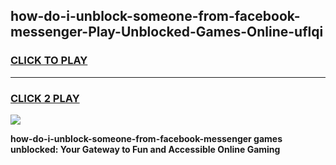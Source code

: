 
## how-do-i-unblock-someone-from-facebook-messenger-Play-Unblocked-Games-Online-uflqi
<h3>
<a href="https://premium76.site?title=how-do-i-unblock-someone-from-facebook-messenger&ref=25A">CLICK TO PLAY</a></h3>
<hr>

<h3>
<a href="https://premium76.site?title=how-do-i-unblock-someone-from-facebook-messenger&ref=25A">CLICK 2 PLAY</a>
  
</h3>

<a href="https://premium76.site?title=how-do-i-unblock-someone-from-facebook-messenger&ref=25A"><img src="https://clearcache.store/games.png"></a>


**how-do-i-unblock-someone-from-facebook-messenger games unblocked: Your Gateway to Fun and Accessible Online Gaming**
